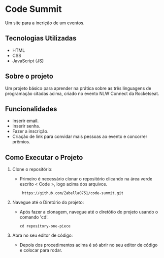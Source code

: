 # Code Summit
Um site para a incrição de um eventos.

## Tecnologias Utilizadas
- HTML
- CSS
- JavaScript (JS)
 
## Sobre o projeto
Um projeto básico para aprender na prática sobre as três linguagens de programação citadas acima, criado no evento NLW Connect da Rocketseat.

## Funcionalidades
- Inserir email.
- Inserir senha.
- Fazer a inscrição.
- Criação de link para convidar mais pessoas ao evento e concorrer prêmios.

## Como Executar o Projeto
1. Clone o repositório:
   - Primeiro é necessário clonar o repositório clicando na área verde escrito < Code >, logo acima dos arquivos.
     
     ```
      https://github.com/Zabella0751/code-summit.git
     ```
 
2. Navegue até o Diretório do projeto:
   - Após fazer a clonagem, navegue até o diretótio do projeto usando o comando 'cd'.

     ```
     cd repository-one-piece
     ```

3. Abra no seu editor de código:
   - Depois dos procedimentos acima é só abrir no seu editor de código e colocar para rodar.
